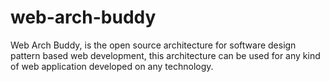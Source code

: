 # web-arch-buddy
Web Arch Buddy, is the open source architecture for software design pattern based web development, this architecture can be used for any kind of web application developed on any technology.
